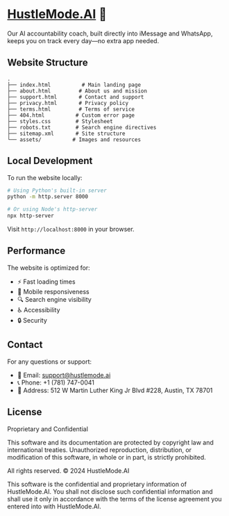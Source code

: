 # [HustleMode.AI](https://hustlemode.ai) 🚀

Our AI accountability coach, built directly into iMessage and WhatsApp, keeps you on track every day—no extra app needed.

## Website Structure

```
.
├── index.html          # Main landing page
├── about.html         # About us and mission
├── support.html       # Contact and support
├── privacy.html       # Privacy policy
├── terms.html         # Terms of service
├── 404.html          # Custom error page
├── styles.css        # Stylesheet
├── robots.txt        # Search engine directives
├── sitemap.xml       # Site structure
└── assets/          # Images and resources
```

## Local Development

To run the website locally:

```bash
# Using Python's built-in server
python -m http.server 8000

# Or using Node's http-server
npx http-server
```

Visit `http://localhost:8000` in your browser.

## Performance

The website is optimized for:
- ⚡️ Fast loading times
- 📱 Mobile responsiveness
- 🔍 Search engine visibility
- ♿️ Accessibility
- 🔒 Security

## Contact

For any questions or support:
- 📧 Email: support@hustlemode.ai
- 📞 Phone: +1 (781) 747-0041
- 📍 Address: 512 W Martin Luther King Jr Blvd #228, Austin, TX 78701

## License

Proprietary and Confidential

This software and its documentation are protected by copyright law and international treaties. Unauthorized reproduction, distribution, or modification of this software, in whole or in part, is strictly prohibited.

All rights reserved. © 2024 HustleMode.AI

This software is the confidential and proprietary information of HustleMode.AI. You shall not disclose such confidential information and shall use it only in accordance with the terms of the license agreement you entered into with HustleMode.AI. 